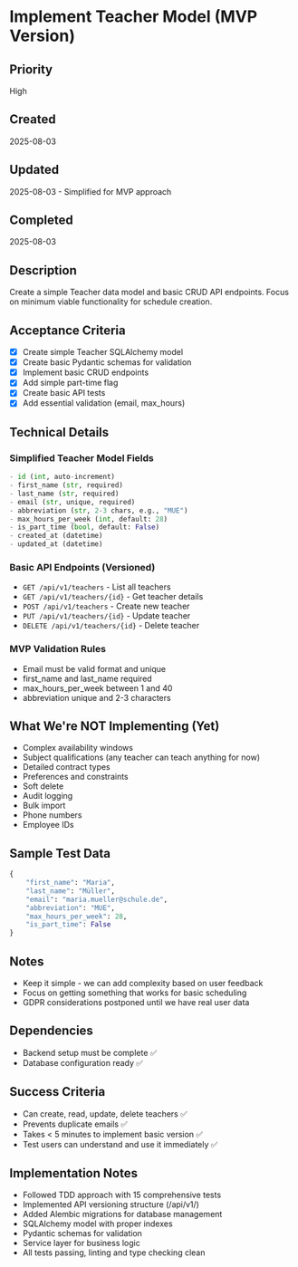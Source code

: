 # Implement Teacher Model (MVP Version)

## Priority
High

## Created
2025-08-03

## Updated
2025-08-03 - Simplified for MVP approach

## Completed
2025-08-03

## Description
Create a simple Teacher data model and basic CRUD API endpoints. Focus on minimum viable functionality for schedule creation.

## Acceptance Criteria
- [x] Create simple Teacher SQLAlchemy model
- [x] Create basic Pydantic schemas for validation
- [x] Implement basic CRUD endpoints
- [x] Add simple part-time flag
- [x] Create basic API tests
- [x] Add essential validation (email, max_hours)

## Technical Details

### Simplified Teacher Model Fields
```python
- id (int, auto-increment)
- first_name (str, required)
- last_name (str, required)
- email (str, unique, required)
- abbreviation (str, 2-3 chars, e.g., "MUE")
- max_hours_per_week (int, default: 28)
- is_part_time (bool, default: False)
- created_at (datetime)
- updated_at (datetime)
```

### Basic API Endpoints (Versioned)
- `GET /api/v1/teachers` - List all teachers
- `GET /api/v1/teachers/{id}` - Get teacher details
- `POST /api/v1/teachers` - Create new teacher
- `PUT /api/v1/teachers/{id}` - Update teacher
- `DELETE /api/v1/teachers/{id}` - Delete teacher

### MVP Validation Rules
- Email must be valid format and unique
- first_name and last_name required
- max_hours_per_week between 1 and 40
- abbreviation unique and 2-3 characters

## What We're NOT Implementing (Yet)
- Complex availability windows
- Subject qualifications (any teacher can teach anything for now)
- Detailed contract types
- Preferences and constraints
- Soft delete
- Audit logging
- Bulk import
- Phone numbers
- Employee IDs

## Sample Test Data
```python
{
    "first_name": "Maria",
    "last_name": "Müller",
    "email": "maria.mueller@schule.de",
    "abbreviation": "MUE",
    "max_hours_per_week": 28,
    "is_part_time": False
}
```

## Notes
- Keep it simple - we can add complexity based on user feedback
- Focus on getting something that works for basic scheduling
- GDPR considerations postponed until we have real user data

## Dependencies
- Backend setup must be complete ✅
- Database configuration ready ✅

## Success Criteria
- Can create, read, update, delete teachers ✅
- Prevents duplicate emails ✅
- Takes < 5 minutes to implement basic version ✅
- Test users can understand and use it immediately ✅

## Implementation Notes
- Followed TDD approach with 15 comprehensive tests
- Implemented API versioning structure (/api/v1/)
- Added Alembic migrations for database management
- SQLAlchemy model with proper indexes
- Pydantic schemas for validation
- Service layer for business logic
- All tests passing, linting and type checking clean
